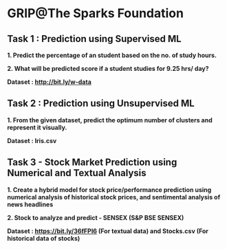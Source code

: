 # GRIP@The Sparks Foundation
## Task 1 : Prediction using Supervised ML
**1. Predict the percentage of an student based on the no. of study hours.**

**2. What will be predicted score if a student studies for 9.25 hrs/ day?**

**Dataset : http://bit.ly/w-data**

## Task 2 : Prediction using Unsupervised ML
**1. From the given dataset, predict the optimum number of clusters
and represent it visually.**

**Dataset : Iris.csv**

## Task 3 - Stock Market Prediction using Numerical and Textual Analysis
**1. Create a hybrid model for stock price/performance prediction using numerical analysis of historical stock prices, and sentimental analysis of news headlines**

**2. Stock to analyze and predict - SENSEX (S&P BSE SENSEX)**

**Dataset : https://bit.ly/36fFPI6 (For textual data) and Stocks.csv (For historical data of stocks)**
